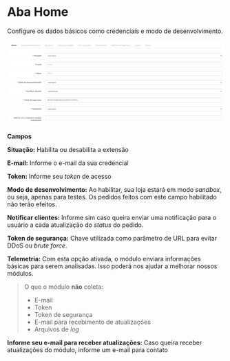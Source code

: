 # Aba Home

Configure os dados básicos como credenciais e modo de desenvolvimento.

![Tab Home](/assets/tab-home.png#zoom)

**Campos**

**Situação:** Habilita ou desabilita a extensão

**E-mail:** Informe o e-mail da sua credencial

**Token:** Informe seu *token* de acesso

**Modo de desenvolvimento:** Ao habilitar, sua loja estará em modo *sandbox*, ou seja, apenas para testes. Os pedidos feitos com este campo habilitado não terão efeitos.

**Notificar clientes:** Informe sim caso queira enviar uma notificação para o usuário a cada atualização do *status* do pedido.

**Token de segurança:** Chave utilizada como parâmetro de URL para evitar DDoS ou *brute force*.

**Telemetria:** Com esta opção ativada, o módulo enviara informações básicas para serem analisadas. Isso poderá nos ajudar a melhorar nossos módulos.

 > O que o módulo **não** coleta:
 >  - E-mail
 >  - Token
 >  - Token de segurança
 >  - E-mail para recebimento de atualizações
 >  - Arquivos de *log*

**Informe seu e-mail para receber atualizações:** Caso queira receber atualizações do módulo, informe um e-mail para contato